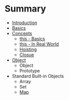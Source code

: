 # Summary

* [Introduction](README.md)
* [Basics](basics.md)
* [Concepts](concepts.md)
    * [this - Basics](this.md)
    * [this - In Real World](this---in-real-word.md)
    * [Hoisting](hoisting.md)
    * [Closue](closue.md)
* [Object](object.md)
    * Object
    * Prototype
* Standard Built-in Objects
    * Array
    * Set
    * [Map](map--set.md)

